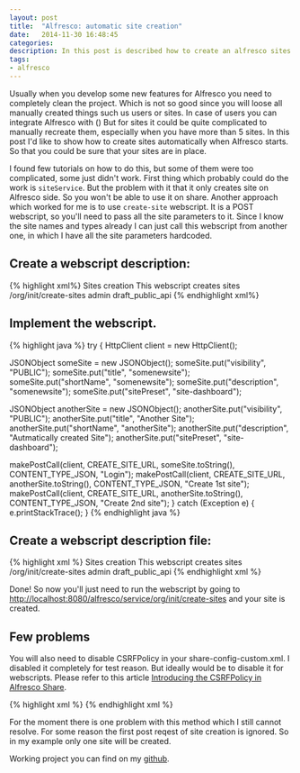 ```yaml
---
layout: post
title:  "Alfresco: automatic site creation"
date:   2014-11-30 16:48:45
categories:
description: In this post is described how to create an alfresco sites using simple webscript.
tags: 
- alfresco
---
```


Usually when you develop some new features for Alfresco you need to completely clean the project. Which is not so good since you will loose all manually created things such us users or sites. In case of users you can integrate Alfresco with () But for sites it could be quite complicated to manually recreate them, especially when you have more than 5 sites. In this post I'd like to show how to create sites automatically when Alfresco starts. So that you could be sure that your sites are in place.

I found few tutorials on how to do this, but some of them were too complicated, some just didn't work. First thing which probably could do the work is `siteService`. But the problem with it that it only creates site on Alfresco side. So you won't be able to use it on share. Another approach which worked for me is to use `create-site` webscript. It is a POST webscript, so you'll need to pass all the site parameters to it. Since I know the site names and types already I can just call this webscript from another one, in which I have all the site parameters hardcoded. 

## Create a webscript description:

{% highlight xml%}
<webscript>
  <shortname>Sites creation</shortname>
  <description>This webscript creates sites</description>
  <url>/org/init/create-sites</url>
  <authentication>admin</authentication>
  <lifecycle>draft_public_api</lifecycle>
</webscript>
{% endhighlight xml%}

## Implement the webscript. 

{% highlight java %}
try {
  HttpClient client = new HttpClient();

  JSONObject someSite = new JSONObject();
  someSite.put("visibility", "PUBLIC");
  someSite.put("title", "somenewsite");
  someSite.put("shortName", "somenewsite");
  someSite.put("description", "somenewsite");
  someSite.put("sitePreset", "site-dashboard");

  JSONObject anotherSite = new JSONObject();
  anotherSite.put("visibility", "PUBLIC");
  anotherSite.put("title", "Another Site");
  anotherSite.put("shortName", "anotherSite");
  anotherSite.put("description", "Autmatically created Site");
  anotherSite.put("sitePreset", "site-dashboard");

  makePostCall(client, CREATE_SITE_URL, someSite.toString(), CONTENT_TYPE_JSON, "Login");
  makePostCall(client, CREATE_SITE_URL, anotherSite.toString(), CONTENT_TYPE_JSON, "Create 1st site");
  makePostCall(client, CREATE_SITE_URL, anotherSite.toString(), CONTENT_TYPE_JSON, "Create 2nd site");
} catch (Exception e) {
  e.printStackTrace();
}
{% endhighlight java %}

## Create a webscript description file:

{% highlight xml %}
<webscript>
  <shortname>Sites creation</shortname>
  <description>This webscript creates sites</description>
  <url>/org/init/create-sites</url>
  <authentication>admin</authentication>
  <lifecycle>draft_public_api</lifecycle>
</webscript>
{% endhighlight xml %}

Done! So now you'll just need to run the webscript by going to [http://localhost:8080/alfresco/service/org/init/create-sites](http://localhost:8080/alfresco/service/org/init/create-sites) and your site is created. 

## Few problems

You will also need to disable CSRFPolicy in your share-config-custom.xml. I disabled it completely for test reason. But ideally would be to disable it for webscripts. Please refer to this article [Introducing the CSRFPolicy in Alfresco Share].

{% highlight xml %}
<config evaluator="string-compare" condition="CSRFPolicy" replace="true">
  <filter/>
</config>
{% endhighlight xml %}

For the moment there is one problem with this method which I still cannot resolve. For some reason the first post reqest of site creation is ignored. So in my example only one site will be created.

Working project you can find on my [github].

[Introducing the CSRFPolicy in Alfresco Share]: http://blogs.alfresco.com/wp/ewinlof/2013/03/11/introducing-the-new-csrf-filter-in-alfresco-share/
[github]: https://github.com/streetturtle/Alfresco/tree/master/AutomaticSiteCreation
